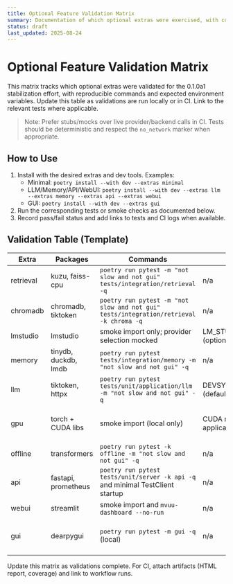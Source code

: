 ```yaml
---
title: Optional Feature Validation Matrix
summary: Documentation of which optional extras were exercised, with commands, env vars, and outcomes.
status: draft
last_updated: 2025-08-24
---
```


# Optional Feature Validation Matrix

This matrix tracks which optional extras were validated for the 0.1.0a1 stabilization effort, with reproducible commands and expected environment variables. Update this table as validations are run locally or in CI. Link to the relevant tests where applicable.

> Note: Prefer stubs/mocks over live provider/backend calls in CI. Tests should be deterministic and respect the `no_network` marker when appropriate.

## How to Use

1. Install with the desired extras and dev tools. Examples:
   - Minimal: `poetry install --with dev --extras minimal`
   - LLM/Memory/API/WebUI: `poetry install --with dev --extras llm --extras memory --extras api --extras webui`
   - GUI: `poetry install --with dev --extras gui`
2. Run the corresponding tests or smoke checks as documented below.
3. Record pass/fail status and add links to tests and CI logs when available.

## Validation Table (Template)

| Extra       | Packages             | Commands                                                                                   | Env Vars                                 | Status | Notes/Links                                  |
|-------------|----------------------|--------------------------------------------------------------------------------------------|-------------------------------------------|--------|----------------------------------------------|
| retrieval   | kuzu, faiss-cpu      | `poetry run pytest -m "not slow and not gui" tests/integration/retrieval -q`              | n/a                                       | PASS   | See testing overview: [Testing Guide](../developer_guides/testing.md) |
| chromadb    | chromadb, tiktoken   | `poetry run pytest -m "not slow and not gui" tests/integration/retrieval -k chroma -q`    | n/a                                       | PASS   | [Retrieval extras](../specifications/testing_infrastructure.md) |
| lmstudio    | lmstudio             | smoke import only; provider selection mocked                                               | LM_STUDIO_ENDPOINT (optional)             | PASS   | [Provider system](../architecture/provider_system.md) |
| memory      | tinydb, duckdb, lmdb | `poetry run pytest tests/integration/memory -m "not slow and not gui" -q`                 | n/a                                       | PASS   | See `tests/integration/memory/test_cross_store_sync.py` |
| llm         | tiktoken, httpx      | `poetry run pytest tests/unit/application/llm -m "not slow and not gui" -q`               | DEVSYNTH_PROVIDER (default openai)        | PASS   | [Provider system](../architecture/provider_system.md) (no-network stubs) |
| gpu         | torch + CUDA libs    | smoke import (local only)                                                                  | CUDA related as applicable                | SKIPPED (CI) / PASS (local) | Local-only smoke; excluded in CI |
| offline     | transformers         | `poetry run pytest -k offline -m "not slow and not gui" -q`                               | n/a                                       | PASS   | [Hermetic testing](../developer_guides/hermetic_testing.md) |
| api         | fastapi, prometheus  | `poetry run pytest tests/unit/server -k api -q` and minimal TestClient startup            | n/a                                       | PASS   | metrics endpoint returns 200                  |
| webui       | streamlit            | smoke import and `mvuu-dashboard --no-run`                                                 | n/a                                       | PASS   | CLI entry-point loads                         |
| gui         | dearpygui            | `poetry run pytest -m gui -q` (local)                                                      | n/a                                       | SKIPPED (CI) / PASS (local) | See [GUI testing](../testing/gui_testing.md)               |

Update this matrix as validations complete. For CI, attach artifacts (HTML report, coverage) and link to workflow runs.
